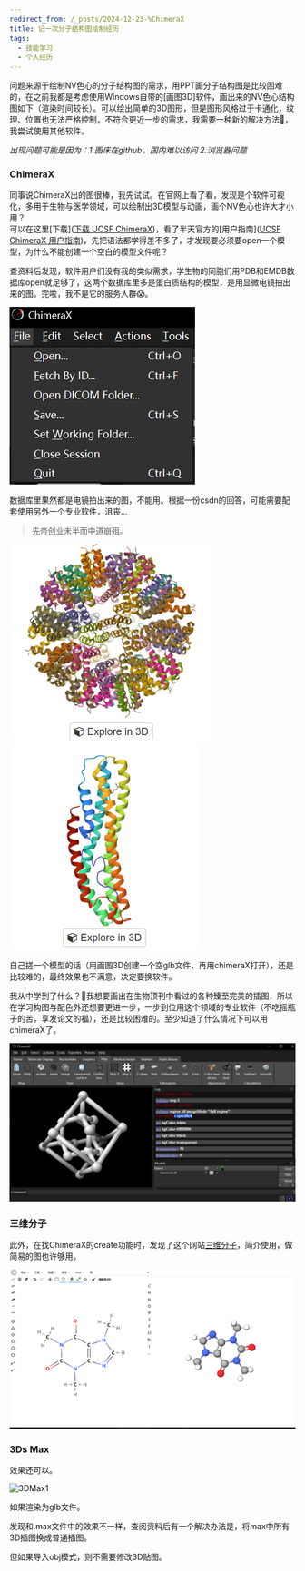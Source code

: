 ```yaml
---
redirect_from: /_posts/2024-12-23-%ChimeraX
title: 记一次分子结构图绘制经历
tags:
  - 技能学习
  - 个人经历 
---
```


问题来源于绘制NV色心的分子结构图的需求，用PPT画分子结构图是比较困难的，在之前我都是考虑使用Windows自带的[画图3D]软件，画出来的NV色心结构图如下（渲染时间较长）。可以绘出简单的3D图形，但是图形风格过于卡通化，纹理、位置也无法严格控制，不符合更近一步的需求，我需要一种新的解决方法:runner:，我尝试使用其他软件。

<html>

<head>
<title>Babylon.js Viewer - Display a 3D model</title>
<script src="https://preview.babylonjs.com/viewer/babylon.viewer.js"></script> 
</head>
<body>
<babylon model="https://raw.githubusercontent.com/DOFlamda/ImgHost/refs/heads/main/image/chimeraX2.glb" templates.main.params.fill-screen="true"></babylon>
</body>
</html>

*出现问题可能是因为：1.图床在github，国内难以访问 2.浏览器问题*

### ChimeraX

同事说ChimeraX出的图很棒，我先试试。在官网上看了看，发现是个软件可视化，多用于生物与医学领域，可以绘制出3D模型与动画，画个NV色心也许大才小用？<br>可以在这里[下载]([下载 UCSF ChimeraX](https://www.cgl.ucsf.edu/chimerax/download.html))，看了半天官方的[用户指南]([UCSF ChimeraX 用户指南](https://www.cgl.ucsf.edu/chimerax/docs/user/index.html))，先把语法都学得差不多了，才发现要必须要open一个模型，为什么不能创建一个空白的模型文件呢？

查资料后发现，软件用户们没有我的类似需求，学生物的同胞们用PDB和EMDB数据库open就足够了，这两个数据库里多是蛋白质结构的模型，是用显微电镜拍出来的图。完啦，我不是它的服务人群:scream:。​

![chimerax3.png (327×313)](https://raw.githubusercontent.com/DOFlamda/ImgHost/refs/heads/main/image/chimerax3.png)

数据库里果然都是电镜拍出来的图，不能用。根据一份csdn的回答，可能需要配套使用另外一个专业软件，沮丧...

> 先帝创业未半而中道崩殂。

![chimera4.png (352×345)](https://raw.githubusercontent.com/DOFlamda/ImgHost/refs/heads/main/image/chimera4.png)![chimera5.png (334×367)](https://raw.githubusercontent.com/DOFlamda/ImgHost/refs/heads/main/image/chimera5.png)

自己搓一个模型的话（用画图3D创建一个空glb文件，再用chimeraX打开），还是比较难的，最终效果也不满意，决定要换软件。

我从中学到了什么？:raised_hands:我想要画出在生物顶刊中看过的各种臻至完美的插图，所以在学习构图与配色外还想要更进一步，一步到位用这个领域的专业软件（不吃摇瓶子的苦，享发论文的福），还是比较困难的。至少知道了什么情况下可以用chimeraX了。

![chimera6.png (1702×942)](https://raw.githubusercontent.com/DOFlamda/ImgHost/refs/heads/main/image/chimera6.png)

### 三维分子

此外，在找ChimeraX的create功能时，发现了这个网站[三维分子](https://mole.chemview.net/)，简介使用，做简易的图也许够用。

![sanweifenzi.png (2559×1426)](https://raw.githubusercontent.com/DOFlamda/ImgHost/refs/heads/main/image/sanweifenzi.png)

### 3Ds Max

效果还可以。

![3DMax1](https://raw.githubusercontent.com/DOFlamda/ImgHost/refs/heads/main/image/3dmax1png.png)

如果渲染为glb文件。

<html>

<head>
<title>Babylon.js Viewer - Display a 3D model</title>
<script src="https://preview.babylonjs.com/viewer/babylon.viewer.js"></script> 
</head>
<body>
<babylon model="https://raw.githubusercontent.com/DOFlamda/ImgHost/refs/heads/main/image/12.glb" templates.main.params.fill-screen="true"></babylon>
</body>
</html>

发现和.max文件中的效果不一样，查阅资料后有一个解决办法是，将max中所有3D插图换成普通插图。

但如果导入obj模式，则不需要修改3D贴图。

<html>

<head>
<title>Babylon.js Viewer - Display a 3D model</title>
<script src="https://preview.babylonjs.com/viewer/babylon.viewer.js"></script> 
</head>
<body>
<babylon model="https://raw.githubusercontent.com/DOFlamda/ImgHost/refs/heads/main/image/12.obj" templates.main.params.fill-screen="true"></babylon>
</body>
</html>